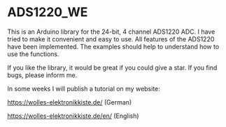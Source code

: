 # ADS1220_WE

This is an Arduino library for the 24-bit, 4 channel ADS1220 ADC. I have tried to make it convenient and easy to use. All features of the ADS1220 have been implemented. The examples should help to understand how to use the functions.

If you like the library, it would be great if you could give a star. If you find bugs, please inform me.

In some weeks I will publish a tutorial on my website:

https://wolles-elektronikkiste.de/        (German) 

https://wolles-elektronikkiste.de/en/     (English)
